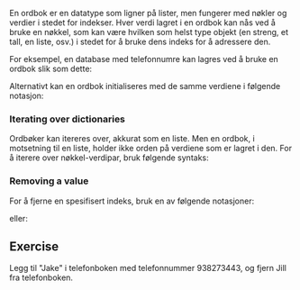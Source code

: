 En ordbok er en datatype som ligner på lister, men fungerer med nøkler og verdier i stedet for indekser. Hver verdi lagret i en ordbok kan nås ved å bruke en nøkkel, som kan være hvilken som helst type objekt (en streng, et tall, en liste, osv.) i stedet for å bruke dens indeks for å adressere den.

For eksempel, en database med telefonnumre kan lagres ved å bruke en ordbok slik som dette:

Alternativt kan en ordbok initialiseres med de samme verdiene i følgende notasjon:

### Iterating over dictionaries

Ordbøker kan itereres over, akkurat som en liste. Men en ordbok, i motsetning til en liste, holder ikke orden på verdiene som er lagret i den. For å iterere over nøkkel-verdipar, bruk følgende syntaks:

### Removing a value

For å fjerne en spesifisert indeks, bruk en av følgende notasjoner:

eller:

Exercise
--------

Legg til "Jake" i telefonboken med telefonnummer 938273443, og fjern Jill fra telefonboken.